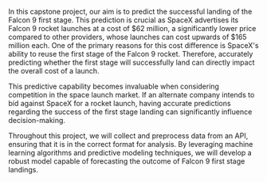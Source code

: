 In this capstone project, our aim is to predict the successful landing of the Falcon 9 first stage. This prediction is crucial as SpaceX advertises its Falcon 9 rocket launches at a cost of $62 million, a significantly lower price compared to other providers, whose launches can cost upwards of $165 million each. One of the primary reasons for this cost difference is SpaceX's ability to reuse the first stage of the Falcon 9 rocket. Therefore, accurately predicting whether the first stage will successfully land can directly impact the overall cost of a launch.

This predictive capability becomes invaluable when considering competition in the space launch market. If an alternate company intends to bid against SpaceX for a rocket launch, having accurate predictions regarding the success of the first stage landing can significantly influence decision-making.

Throughout this project, we will collect and preprocess data from an API, ensuring that it is in the correct format for analysis. By leveraging machine learning algorithms and predictive modeling techniques, we will develop a robust model capable of forecasting the outcome of Falcon 9 first stage landings.
